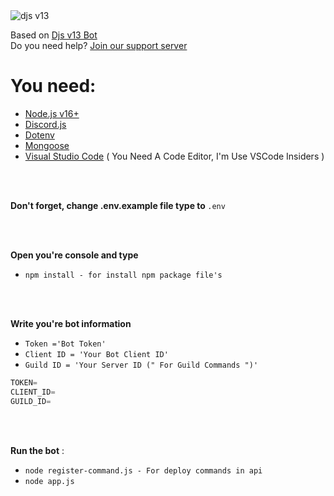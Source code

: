 <img src="https://camo.githubusercontent.com/d55d8a7f07a103454ebb77b653d9600ce27e011f78395d9713b432c8c011c76a/68747470733a2f2f646973636f72642e6a732e6f72672f7374617469632f6c6f676f2e737667" alt="djs v13">

</br>

Based on [Djs v13 Bot](https://github.com/Pyr33x/Djs-v13-bot)
</br>
Do you need help? [Join our support server](https://discord.gg/jfjytZtbWv)

# You need:
* [Node.js v16+](https://nodejs.org/en/download/releases/)
* [Discord.js](https://www.npmjs.com/package/discord.js)
* [Dotenv](https://www.npmjs.com/package/dotenv)
* [Mongoose](https://www.npmjs.com/package/mongoose)
* [Visual Studio Code](https://code.visualstudio.com/insiders/) ( You Need A Code Editor, I'm Use VSCode Insiders )

</br>
</br>

<b> Don't forget, change .env.example file type to </b> `.env`

</br>
</br>

<b> Open you're console and type </b>
- `npm install - for install npm package file's `

</br>
</br>




<div dir="ltr">
 
<b> Write you're bot information </b>
- `Token ='Bot Token'`
- `Client ID = 'Your Bot Client ID'`
- `Guild ID = 'Your Server ID (" For Guild Commands ")'`

```javascript
TOKEN=
CLIENT_ID=
GUILD_ID=
```

</div>
</br>
</br>


<b> Run the bot</b> :
- `node register-command.js - For deploy commands in api`
- `node app.js`
